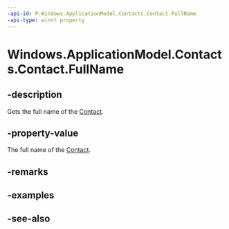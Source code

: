 ```yaml
---
-api-id: P:Windows.ApplicationModel.Contacts.Contact.FullName
-api-type: winrt property
---
```


<!-- Property syntax
public string FullName { get; }
-->

# Windows.ApplicationModel.Contacts.Contact.FullName

## -description
Gets the full name of the [Contact](contact.md).

## -property-value
The full name of the [Contact](contact.md).

## -remarks

## -examples

## -see-also
